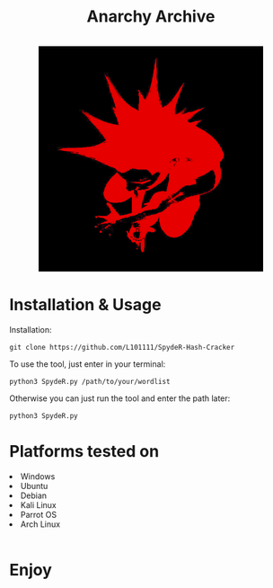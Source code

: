 <div align='center'>

 <h1>Anarchy Archive</h1>
    
 <br>
    


 <img src="https://github.com/L01010000/AnarchyArchive/blob/main/logo.png" width="400px" />
</div>


# Installation & Usage

Installation:
   
    git clone https://github.com/L101111/SpydeR-Hash-Cracker


To use the tool, just enter in your terminal:

    python3 SpydeR.py /path/to/your/wordlist

Otherwise you can just run the tool and enter the path later:
    
    python3 SpydeR.py 
    

</center><h1>Platforms tested on</h1></center>
<li>Windows</li>
<li>Ubuntu</li>
<li>Debian</li>
<li>Kali Linux</li>
<li>Parrot OS</li>
<li>Arch Linux</li>
<br>

# Enjoy


